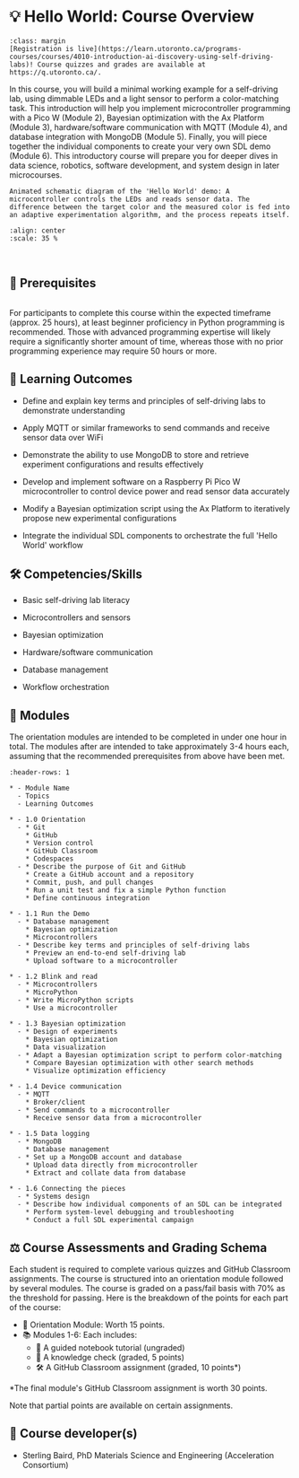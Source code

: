 

<!--- WARNING: THIS IS AN AUTO-GENERATED FILE. DO NOT EDIT DIRECTLY. Instead,
edit in docs/course-data.yaml and run the [`scripts/generate_overviews.py`](command:_github.copilot.openRelativePath?%5B%7B%22scheme%22%3A%22file%22%2C%22authority%22%3A%22%22%2C%22path%22%3A%22%2Fc%3A%2FUsers%2Fsterg%2FDocuments%2FGitHub%2FAccelerationConsortium%2Fac-microcourses%2Fscripts%2Fgenerate_overviews.py%22%2C%22query%22%3A%22%22%2C%22fragment%22%3A%22%22%7D%5D "c:\Users\sterg\Documents\GitHub\AccelerationConsortium\ac-microcourses\scripts\generate_overviews.py") file
or modify src/ac_microcourses/overview.md.jinja. --->

# 💡 Hello World: Course Overview


```{note}
:class: margin
[Registration is live](https://learn.utoronto.ca/programs-courses/courses/4010-introduction-ai-discovery-using-self-driving-labs)! Course quizzes and grades are available at https://q.utoronto.ca/.
```


In this course, you will build a minimal working example for a self-driving lab, using dimmable LEDs and a light sensor to perform a color-matching task. This introduction will help you implement microcontroller programming with a Pico W (Module 2), Bayesian optimization with the Ax Platform (Module 3), hardware/software communication with MQTT (Module 4), and database integration with MongoDB (Module 5). Finally, you will piece together the individual components to create your very own SDL demo (Module 6). This introductory course will prepare you for deeper dives in data science, robotics, software development, and system design in later microcourses.


```{margin}
Animated schematic diagram of the 'Hello World' demo: A microcontroller controls the LEDs and reads sensor data. The difference between the target color and the measured color is fed into an adaptive experimentation algorithm, and the process repeats itself.
```


```{image} ./images/clslab-light.gif
:align: center
:scale: 35 %
```
<br>



## 🔑 Prerequisites


```{include} ./hardware-note.md
```


For participants to complete this course within the expected timeframe (approx. 25 hours), at least beginner proficiency in Python programming is recommended. Those with advanced programming expertise will likely require a significantly shorter amount of time, whereas those with no prior programming experience may require 50 hours or more.


## 🎯 Learning Outcomes


- Define and explain key terms and principles of self-driving labs to demonstrate understanding

- Apply MQTT or similar frameworks to send commands and receive sensor data over WiFi

- Demonstrate the ability to use MongoDB to store and retrieve experiment configurations and results effectively

- Develop and implement software on a Raspberry Pi Pico W microcontroller to control device power and read sensor data accurately

- Modify a Bayesian optimization script using the Ax Platform to iteratively propose new experimental configurations

- Integrate the individual SDL components to orchestrate the full 'Hello World' workflow



## 🛠️ Competencies/Skills


- Basic self-driving lab literacy

- Microcontrollers and sensors

- Bayesian optimization

- Hardware/software communication

- Database management

- Workflow orchestration



## 🧩 Modules

The orientation modules are intended to be completed in under one hour in total. The modules after are intended to take approximately 3-4 hours each, assuming that the recommended prerequisites from above have been met.

```{list-table}
:header-rows: 1

* - Module Name
  - Topics
  - Learning Outcomes

* - 1.0 Orientation
  - * Git
    * GitHub
    * Version control
    * GitHub Classroom
    * Codespaces
  - * Describe the purpose of Git and GitHub
    * Create a GitHub account and a repository
    * Commit, push, and pull changes
    * Run a unit test and fix a simple Python function
    * Define continuous integration

* - 1.1 Run the Demo
  - * Database management
    * Bayesian optimization
    * Microcontrollers
  - * Describe key terms and principles of self-driving labs
    * Preview an end-to-end self-driving lab
    * Upload software to a microcontroller

* - 1.2 Blink and read
  - * Microcontrollers
    * MicroPython
  - * Write MicroPython scripts
    * Use a microcontroller

* - 1.3 Bayesian optimization
  - * Design of experiments
    * Bayesian optimization
    * Data visualization
  - * Adapt a Bayesian optimization script to perform color-matching
    * Compare Bayesian optimization with other search methods
    * Visualize optimization efficiency

* - 1.4 Device communication
  - * MQTT
    * Broker/client
  - * Send commands to a microcontroller
    * Receive sensor data from a microcontroller

* - 1.5 Data logging
  - * MongoDB
    * Database management
  - * Set up a MongoDB account and database
    * Upload data directly from microcontroller
    * Extract and collate data from database

* - 1.6 Connecting the pieces
  - * Systems design
  - * Describe how individual components of an SDL can be integrated
    * Perform system-level debugging and troubleshooting
    * Conduct a full SDL experimental campaign

```

## ⚖️ Course Assessments and Grading Schema

<p>Each student is required to complete various quizzes and GitHub Classroom assignments. The course is structured into an orientation module followed by several modules. The course is graded on a pass/fail basis with 70% as the threshold for passing. Here is the breakdown of the points for each part of the course:</p><ul><li>🧭 Orientation Module: Worth 15 points.</li><li>📚 Modules 1-6: Each includes:<ul><li>🧭 A guided notebook tutorial (ungraded)</li><li>📓 A knowledge check (graded, 5 points)</li><li>🛠️ A GitHub Classroom assignment (graded, 10 points*)</li></ul></li></ul><p>*The final module's GitHub Classroom assignment is worth 30 points.</p><p>Note that partial points are available on certain assignments.</p>


## 👤 Course developer(s)


- Sterling Baird, PhD Materials Science and Engineering (Acceleration Consortium)
